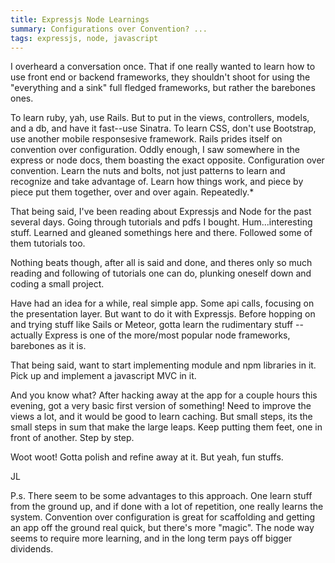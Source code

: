 ```yaml
---
title: Expressjs Node Learnings
summary: Configurations over Convention? ...
tags: expressjs, node, javascript
---
```


I overheard a conversation once. That if one really wanted to learn how to use front end or backend frameworks, they shouldn't shoot for using the "everything and a sink" full fledged frameworks, but rather the barebones ones.

To learn ruby, yah, use Rails.  But to put in the views, controllers, models, and a db, and have it fast--use Sinatra.  To learn CSS, don't use Bootstrap, use another mobile responsesive framework.  Rails prides itself on convention over configuration.  Oddly enough, I saw somewhere in the express or node docs, them boasting the exact opposite. Configuration over convention.  Learn the nuts and bolts, not just patterns to learn and recognize and take advantage of. Learn how things work, and piece by piece put them together, over and over again. Repeatedly.*

That being said, I've been reading about Expressjs and Node for the past several days. Going through tutorials and pdfs I bought.  Hum...interesting stuff.  Learned and gleaned somethings here and there. Followed some of them tutorials too.

Nothing beats though, after all is said and done, and theres only so much reading and following of tutorials one can do, plunking oneself down and coding a small project.

Have had an idea for a while, real simple app. Some api calls, focusing on the presentation layer. But want to do it with Expressjs.  Before hopping on and trying stuff like Sails or Meteor, gotta learn the rudimentary stuff -- actually Express is one of the more/most popular node frameworks, barebones as it is.

That being said, want to start implementing module and npm libraries in it.  Pick up and implement a javascript MVC in it.

And you know what? After hacking away at the app for a couple hours this evening, got a very basic first version of something! Need to improve the views a lot, and it would be good to learn caching. But small steps, its the small steps in sum that make the large leaps. Keep putting them feet, one in front of another. Step by step.

Woot woot!  Gotta polish and refine away at it. But yeah, fun stuffs.


JL

P.s. There seem to be some advantages to this approach. One learn stuff from the ground up, and if done with a lot of repetition, one really learns the system. Convention over configuration is great for scaffolding and getting an app off the ground real quick, but there's more "magic".  The node way seems to require more learning, and in the long term pays off bigger dividends.